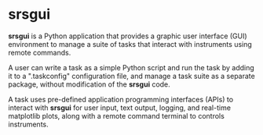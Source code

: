 # srsgui

**srsgui** is a Python application that provides a graphic user interface 
(GUI) environment to manage a suite of tasks that interact with instruments
using remote commands. 

A user can write a task as a simple Python script and run the task 
by adding it to a ".taskconfig" configuration file, 
and manage a task suite as a separate package, without 
modification of the **srsgui** code.

A task uses pre-defined application programming interfaces (APIs) 
to interact with **srsgui** for user input, text output, logging, 
and real-time matplotlib plots, along with a remote command terminal 
to controls instruments.

